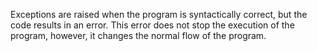  Exceptions are raised when the program is syntactically correct, but the code results in an error. This error does not stop the execution of the program, however, it changes the normal flow of the program.
